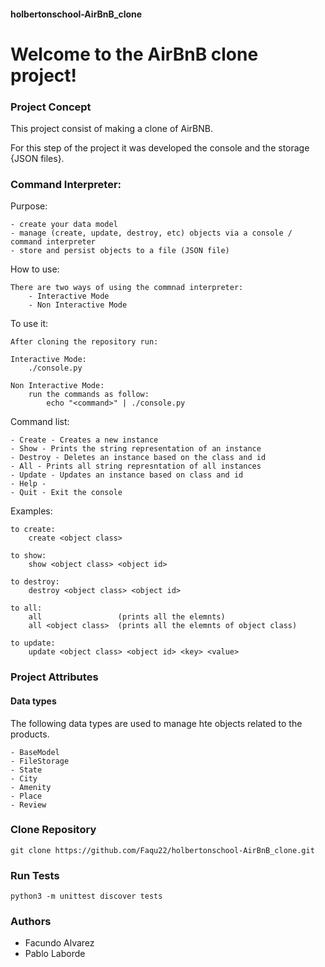 #### holbertonschool-AirBnB_clone
# Welcome to the AirBnB clone project!

### Project Concept
This project consist of making a clone of AirBNB.

For this step of the project it was developed the console and the storage
{JSON files}.


### Command Interpreter:
Purpose:

    - create your data model
    - manage (create, update, destroy, etc) objects via a console / command interpreter
    - store and persist objects to a file (JSON file)

How to use:

    There are two ways of using the commnad interpreter:
        - Interactive Mode
        - Non Interactive Mode

To use it:

    After cloning the repository run:

    Interactive Mode:
        ./console.py

    Non Interactive Mode:
        run the commands as follow:
            echo "<command>" | ./console.py

Command list:

    - Create - Creates a new instance
    - Show - Prints the string representation of an instance
    - Destroy - Deletes an instance based on the class and id
    - All - Prints all string represntation of all instances
    - Update - Updates an instance based on class and id
    - Help - 
    - Quit - Exit the console

Examples:

    to create:
        create <object class>

    to show:
        show <object class> <object id>

    to destroy:
        destroy <object class> <object id>

    to all:
        all                 (prints all the elemnts)
        all <object class>  (prints all the elemnts of object class)

    to update:
        update <object class> <object id> <key> <value>

### Project Attributes

#### Data types

The following data types are used to manage hte objects related to the products.

    - BaseModel
    - FileStorage
    - State
    - City
    - Amenity
    - Place
    - Review

### Clone Repository
    git clone https://github.com/Faqu22/holbertonschool-AirBnB_clone.git

### Run Tests
    python3 -m unittest discover tests

### Authors
- Facundo Alvarez
- Pablo Laborde
